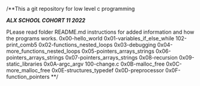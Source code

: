 /**This a git repository for low level c programming

***ALX SCHOOL COHORT 11 2022***

PLease read folder README.md instructions for added information and how the programs
works.
0x00-hello_world
0x01-variables_if_else_while
102-print_comb5
0x02-functions_nested_loops
0x03-debugging
0x04-more_functions_nested_loops
0x05-pointers_arrays_strings
0x06-pointers_arrays_strings
0x07-pointers_arrays_strings
0x08-recursion
0x09-static_libraries
0x0A-argc_argv
100-change.c
0x0B-malloc_free
0x0C-more_malloc_free
0x0E-structures_typedef
0x0D-preprocessor
0x0F-function_pointers
**/